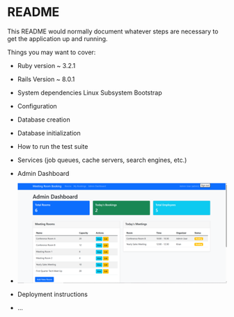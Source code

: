 # README

This README would normally document whatever steps are necessary to get the
application up and running.

Things you may want to cover:

* Ruby version  ~ 3.2.1
* Rails Version ~ 8.0.1
* System dependencies
  Linux Subsystem
  Bootstrap  

* Configuration

* Database creation

* Database initialization

* How to run the test suite

* Services (job queues, cache servers, search engines, etc.)
* Admin Dashboard
* <img src="https://github.com/sudhan670/manage/blob/main/admin.png" alt=""/>

* Deployment instructions

* ...
